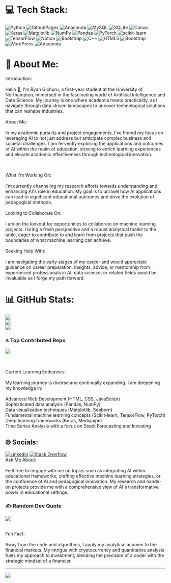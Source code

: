 # 💻 Tech Stack:
![Python](https://img.shields.io/badge/python-3670A0?style=plastic&logo=python&logoColor=ffdd54) ![GithubPages](https://img.shields.io/badge/github%20pages-121013?style=plastic&logo=github&logoColor=white) ![Anaconda](https://img.shields.io/badge/Anaconda-%2344A833.svg?style=plastic&logo=anaconda&logoColor=white) ![MySQL](https://img.shields.io/badge/mysql-%2300000f.svg?style=plastic&logo=mysql&logoColor=white) ![SQLite](https://img.shields.io/badge/sqlite-%2307405e.svg?style=plastic&logo=sqlite&logoColor=white) ![Canva](https://img.shields.io/badge/Canva-%2300C4CC.svg?style=plastic&logo=Canva&logoColor=white) ![Keras](https://img.shields.io/badge/Keras-%23D00000.svg?style=plastic&logo=Keras&logoColor=white) ![Matplotlib](https://img.shields.io/badge/Matplotlib-%23ffffff.svg?style=plastic&logo=Matplotlib&logoColor=black) ![NumPy](https://img.shields.io/badge/numpy-%23013243.svg?style=plastic&logo=numpy&logoColor=white) ![Pandas](https://img.shields.io/badge/pandas-%23150458.svg?style=plastic&logo=pandas&logoColor=white) ![PyTorch](https://img.shields.io/badge/PyTorch-%23EE4C2C.svg?style=plastic&logo=PyTorch&logoColor=white) ![scikit-learn](https://img.shields.io/badge/scikit--learn-%23F7931E.svg?style=plastic&logo=scikit-learn&logoColor=white) ![TensorFlow](https://img.shields.io/badge/TensorFlow-%23FF6F00.svg?style=plastic&logo=TensorFlow&logoColor=white) ![Notion](https://img.shields.io/badge/Notion-%23000000.svg?style=plastic&logo=notion&logoColor=white) ![Bootstrap](https://img.shields.io/badge/bootstrap-%238511FA.svg?style=plastic&logo=bootstrap&logoColor=white) ![C++](https://img.shields.io/badge/c++-%2300599C.svg?style=plastic&logo=c%2B%2B&logoColor=white) ![HTML5](https://img.shields.io/badge/html5-%23E34F26.svg?style=plastic&logo=html5&logoColor=white) ![Bootstrap](https://img.shields.io/badge/bootstrap-%238511FA.svg?style=plastic&logo=bootstrap&logoColor=white) ![WordPress](https://img.shields.io/badge/WordPress-%23117AC9.svg?style=plastic&logo=WordPress&logoColor=white) ![Anaconda](https://img.shields.io/badge/Anaconda-%2344A833.svg?style=plastic&logo=anaconda&logoColor=white)

# 💫 About Me:
Introduction:<br><br>Hello 👋, I'm Ryan Gichuru, a first-year student at the University of Northampton, immersed in the fascinating world of Artificial Intelligence and Data Science. My journey is one where academia meets practicality, as I navigate through data-driven landscapes to uncover technological solutions that can reshape industries.<br><br>About Me:<br><br>In my academic pursuits and project engagements, I've honed my focus on leveraging AI to not just address but anticipate complex business and societal challenges. I am fervently exploring the applications and outcomes of AI within the realm of education, striving to enrich learning experiences and elevate academic effectiveness through technological innovation.

<br><br>What I'm Working On:<br><br>I'm currently channeling my research efforts towards understanding and enhancing AI's role in education. My goal is to unravel how AI applications can lead to significant educational outcomes and drive the evolution of pedagogical methods.<br><br>Looking to Collaborate On:<br><br>I am on the lookout for opportunities to collaborate on machine learning projects. I bring a fresh perspective and a robust analytical toolkit to the table, eager to contribute to and learn from projects that push the boundaries of what machine learning can achieve.<br><br>Seeking Help With:<br><br>I am navigating the early stages of my career and would appreciate guidance on career preparation. Insights, advice, or mentorship from experienced professionals in AI, data science, or related fields would be invaluable as I forge my path forward.

# 📊 GitHub Stats:
![](https://github-readme-stats.vercel.app/api?username=ryantigi254&theme=nightowl&hide_border=false&include_all_commits=true&count_private=true)<br/>
![](https://github-readme-streak-stats.herokuapp.com/?user=ryantigi254&theme=nightowl&hide_border=false)<br/>
![](https://github-readme-stats.vercel.app/api/top-langs/?username=ryantigi254&theme=nightowl&hide_border=false&include_all_commits=true&count_private=true&layout=compact)
### 🔝 Top Contributed Repo
![](https://github-contributor-stats.vercel.app/api?username=ryantigi254&limit=5&theme=dracula&combine_all_yearly_contributions=true)

<br><br>Current Learning Endeavors:<br><br>My learning journey is diverse and continually expanding. I am deepening my knowledge in:<br><br>Advanced Web Development (HTML, CSS, JavaScript)<br>Sophisticated data analysis (Pandas, NumPy)<br>Data visualization techniques (Matplotlib, Seaborn)<br>Fundamental machine learning concepts (Scikit-learn, TensorFlow, PyTorch)<br>Deep learning frameworks (Keras, Mediapipe)<br>Time Series Analysis with a focus on Stock Forecasting and Investing


## 🌐 Socials:
[![LinkedIn](https://img.shields.io/badge/LinkedIn-%230077B5.svg?logo=linkedin&logoColor=white)](https://linkedin.com/in/https://www.linkedin.com/in/ryan-gichuru-1bba671a8/) [![Stack Overflow](https://img.shields.io/badge/-Stackoverflow-FE7A16?logo=stack-overflow&logoColor=white)](https://stackoverflow.com/users/https://stackoverflow.com/users/23347545/ryan-mutiga) 
<br>Ask Me About:<br><br>Feel free to engage with me on topics such as integrating AI within educational frameworks, crafting effective machine learning strategies, or the confluence of AI and pedagogical innovation. My research and hands-on projects provide me with a comprehensive view of AI's transformative power in educational settings.<br>

### ✍️ Random Dev Quote
![](https://quotes-github-readme.vercel.app/api?type=horizontal&theme=radical)

<br>Fun Fact:<br><br>Away from the code and algorithms, I apply my analytical acumen to the financial markets. My intrigue with cryptocurrency and quantitative analysis fuels my approach to investment, blending the precision of a coder with the strategic mindset of a financier.

---
[![](https://visitcount.itsvg.in/api?id=ryantigi254&icon=0&color=0)](https://visitcount.itsvg.in)

<!-- Proudly created with GPRM ( https://gprm.itsvg.in ) -->

